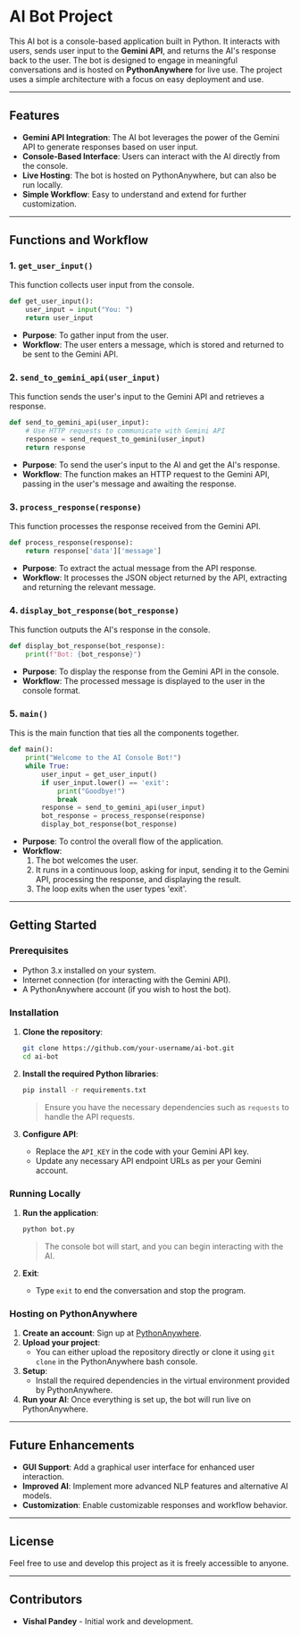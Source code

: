 # AI Bot Project

This AI bot is a console-based application built in Python. It interacts with users, sends user input to the **Gemini API**, and returns the AI's response back to the user. The bot is designed to engage in meaningful conversations and is hosted on **PythonAnywhere** for live use. The project uses a simple architecture with a focus on easy deployment and use.

---

## Features

- **Gemini API Integration**: The AI bot leverages the power of the Gemini API to generate responses based on user input.
- **Console-Based Interface**: Users can interact with the AI directly from the console.
- **Live Hosting**: The bot is hosted on PythonAnywhere, but can also be run locally.
- **Simple Workflow**: Easy to understand and extend for further customization.

---

## Functions and Workflow

### 1. `get_user_input()`
This function collects user input from the console.
```python
def get_user_input():
    user_input = input("You: ")
    return user_input
```
- **Purpose**: To gather input from the user.
- **Workflow**: The user enters a message, which is stored and returned to be sent to the Gemini API.

### 2. `send_to_gemini_api(user_input)`
This function sends the user's input to the Gemini API and retrieves a response.
```python
def send_to_gemini_api(user_input):
    # Use HTTP requests to communicate with Gemini API
    response = send_request_to_gemini(user_input)
    return response
```
- **Purpose**: To send the user's input to the AI and get the AI's response.
- **Workflow**: The function makes an HTTP request to the Gemini API, passing in the user's message and awaiting the response.

### 3. `process_response(response)`
This function processes the response received from the Gemini API.
```python
def process_response(response):
    return response['data']['message']
```
- **Purpose**: To extract the actual message from the API response.
- **Workflow**: It processes the JSON object returned by the API, extracting and returning the relevant message.

### 4. `display_bot_response(bot_response)`
This function outputs the AI's response in the console.
```python
def display_bot_response(bot_response):
    print(f"Bot: {bot_response}")
```
- **Purpose**: To display the response from the Gemini API in the console.
- **Workflow**: The processed message is displayed to the user in the console format.

### 5. `main()`
This is the main function that ties all the components together.
```python
def main():
    print("Welcome to the AI Console Bot!")
    while True:
        user_input = get_user_input()
        if user_input.lower() == 'exit':
            print("Goodbye!")
            break
        response = send_to_gemini_api(user_input)
        bot_response = process_response(response)
        display_bot_response(bot_response)
```
- **Purpose**: To control the overall flow of the application.
- **Workflow**:
  1. The bot welcomes the user.
  2. It runs in a continuous loop, asking for input, sending it to the Gemini API, processing the response, and displaying the result.
  3. The loop exits when the user types 'exit'.

---

## Getting Started

### Prerequisites
- Python 3.x installed on your system.
- Internet connection (for interacting with the Gemini API).
- A PythonAnywhere account (if you wish to host the bot).

### Installation

1. **Clone the repository**:
   ```bash
   git clone https://github.com/your-username/ai-bot.git
   cd ai-bot
   ```

2. **Install the required Python libraries**:
   ```bash
   pip install -r requirements.txt
   ```
   > Ensure you have the necessary dependencies such as `requests` to handle the API requests.

3. **Configure API**:
   - Replace the `API_KEY` in the code with your Gemini API key.
   - Update any necessary API endpoint URLs as per your Gemini account.

### Running Locally

1. **Run the application**:
   ```bash
   python bot.py
   ```
   > The console bot will start, and you can begin interacting with the AI.

2. **Exit**:
   - Type `exit` to end the conversation and stop the program.

### Hosting on PythonAnywhere

1. **Create an account**: Sign up at [PythonAnywhere](https://www.pythonanywhere.com/).
2. **Upload your project**:
   - You can either upload the repository directly or clone it using `git clone` in the PythonAnywhere bash console.
3. **Setup**:
   - Install the required dependencies in the virtual environment provided by PythonAnywhere.
4. **Run your AI**: Once everything is set up, the bot will run live on PythonAnywhere.

---

## Future Enhancements

- **GUI Support**: Add a graphical user interface for enhanced user interaction.
- **Improved AI**: Implement more advanced NLP features and alternative AI models.
- **Customization**: Enable customizable responses and workflow behavior.

---

## License

Feel free to use and develop this project as it is freely accessible to anyone.

---

## Contributors

- **Vishal Pandey** - Initial work and development.
